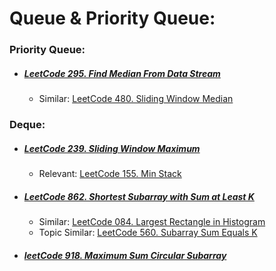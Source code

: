 # Queue & Priority Queue:

### Priority Queue:
+ ##### [LeetCode 295. Find Median From Data Stream](/src/leetcode/p251to300/LeetCode295FindMedianFromDataStream.java)
  - Similar: [LeetCode 480. Sliding Window Median](/src/leetcode/p451to500/LeetCode480SlidingWindowMedian.java)

### Deque:
+ ##### [LeetCode 239. Sliding Window Maximum](/src/leetcode/p201to250/LeetCode239SlidingWindowMaximum.java)
  - Relevant: [LeetCode 155. Min Stack](/src/leetcode/p151to200/LeetCode155MinStack.java)

+ ##### [LeetCode 862. Shortest Subarray with Sum at Least K](/src/leetcode/p851to900/LeetCode862ShortestSubarrayWithSumAtLeastK.java)
  - Similar: [LeetCode 084. Largest Rectangle in Histogram](/src/leetcode/p051to100/LeetCode084LargestRectangleInHistogram.java)
  - Topic Similar: [LeetCode 560. Subarray Sum Equals K](/src/leetcode/p551to600/LeetCode560SubarraySumEqualsK.java)

+ ##### [leetCode 918. Maximum Sum Circular Subarray](/src/leetcode/p901to950/LeetCode918MaximumSumCircularSubarray.java)
